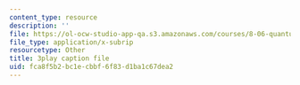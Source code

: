 ```yaml
---
content_type: resource
description: ''
file: https://ol-ocw-studio-app-qa.s3.amazonaws.com/courses/8-06-quantum-physics-iii-spring-2018/fca8f5b2bc1ecbbf6f83d1ba1c67dea2_FA11OqJYnaE.srt
file_type: application/x-subrip
resourcetype: Other
title: 3play caption file
uid: fca8f5b2-bc1e-cbbf-6f83-d1ba1c67dea2
---
```

